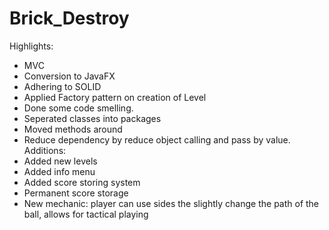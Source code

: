 # Brick_Destroy
Highlights:
- MVC
- Conversion to JavaFX
- Adhering to SOLID
- Applied Factory pattern on creation of Level
- Done some code smelling.
- Seperated classes into packages
- Moved methods around
- Reduce dependency by reduce object calling and pass by value.
Additions:
- Added new levels
- Added info menu
- Added score storing system
- Permanent score storage
- New mechanic: player can use sides the slightly change the path of the ball, allows for tactical playing
